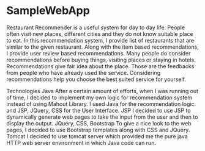 # SampleWebApp
Restaurant Recommender is a useful system for day to day life. People often visit new places, different
cities and they do not know suitable place to eat.
In this recommendation system, I provide list of restaurants that are similar to the given restaurant.
Along with the item based recommendations, I provide user review based recommendations. Many
people do consider recommendations before buying things, visiting places or staying in hotels.
Recommendations give fair idea about the place. Those are the feedbacks from people who have already
used the service. Considering recommendations help you choose the best suited service for yourself.

Technologies
Java
After a certain amount of efforts, when I was running out of time, I decided to implement my own
logic for recommendation system instead of using Mahout Library. I used Java for the recommendation
logic. and JSP, JQuery, CSS for the User Interface.
JSP
I decided to use JSP to dynamically generate web pages to take the input from the user and then to
display the output.
JQuery, CSS, Bootstrap
To give a nice look to the web pages, I decided to use Bootstrap templates along with CSS and JQuery.
Tomcat
I decided to use tomcat server which provided me the pure java HTTP web server environment in
which Java code can run.
